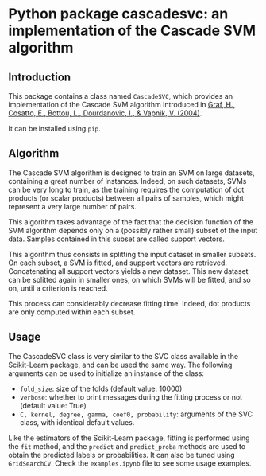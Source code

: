 # Python package cascadesvc: an implementation of the Cascade SVM algorithm

## Introduction

This package contains a class named `CascadeSVC`, which provides an implementation of the Cascade SVM algorithm introduced in [Graf, H., Cosatto, E., Bottou, L., Dourdanovic, I., & Vapnik, V. (2004)](https://leon.bottou.org/publications/pdf/nips-2004c.pdf).

It can be installed using ```pip```.

## Algorithm

The Cascade SVM algorithm is designed to train an SVM on large datasets, containing a great number of instances. Indeed, on such datasets, SVMs can be very long to train, as the training requires the computation of dot products (or scalar products) between all pairs of samples, which might represent a very large number of pairs.

This algorithm takes advantage of the fact that the decision function of the SVM algorithm depends only on a (possibly rather small) subset of the input data. Samples contained in this subset are called support vectors.

This algorithm thus consists in splitting the input dataset in smaller subsets. On each subset, a SVM is fitted, and support vectors are retrieved. Concatenating all support vectors yields a new dataset. This new dataset can be splitted again in smaller ones, on which SVMs will be fitted, and so on, until a criterion is reached.

This process can considerably decrease fitting time. Indeed, dot products are only computed within each subset.

## Usage

The CascadeSVC class is very similar to the SVC class available in the Scikit-Learn package, and can be used the same way. The following arguments can be used to initialize an instance of the class:

- ```fold_size```: size of the folds (default value: 10000)
- ```verbose```: whether to print messages during the fitting process or not (default value: True)
- ```C, kernel, degree, gamma, coef0, probability```: arguments of the SVC class, with identical default values.

Like the estimators of the Scikit-Learn package, fitting is performed using the ```fit``` method, and the ```predict``` and ```predict_proba``` methods are used to obtain the predicted labels or probabilities. It can also be tuned using ```GridSearchCV```. Check the ```examples.ipynb``` file to see some usage examples.

